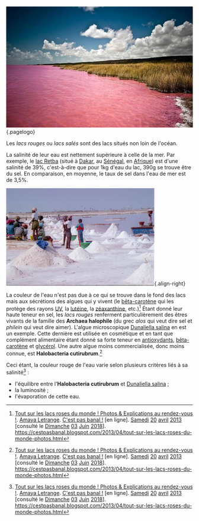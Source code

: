 <!-- TITLE: Lac Rouge -->
<!-- SUBTITLE: Présentation des lacs rouges -->

![Pink Lake Retba](/uploads/lake/pink-lake-retba.jpg "Le lac Retba"){.pagelogo}

Les *lacs rouges* ou *lacs salés* sont des lacs situés non loin de l'océan.

La salinité de leur eau est nettement supérieure à celle de la mer. Par exemple, le [lac Retba](/geographie/lac/afrique/nord-ouest/retba) (situé à [Dakar](/geographie/ville/afrique/nord-ouest/senegal/dakar), au [Sénégal](/geographie/pays/afrique/nord-ouest/senegal), en [Afrique](/geographie/continent/afrique)) est d'une salinité de 39%, c'est-à-dire que pour 1kg d'eau du lac, 390g se trouve être du sel. En comparaison, en moyenne, le taux de sel dans l'eau de mer est de 3,5%.

![Sel Extrait Du Lac Retba](/uploads/lake/sel-extrait-du-lac-retba.jpg "Le lac Retba"){.align-right}

La couleur de l'eau n'est pas due à ce qui se trouve dans le fond des lacs mais aux sécrétions des algues qui y vivent (le [bêta-carotène](/science/chimie/beta-carotene) qui les protège des rayons [UV](/science/physique/optique/uv), la [lutéine](https://fr.wikipedia.org/wiki/Lut%C3%A9ine), la [zéaxanthine](https://fr.wikipedia.org/wiki/Z%C3%A9axanthine), etc.)[^1]
Étant donné leur haute teneur en sel, les *lacs rouges* renferment particulièrement des êtres vivants de la famille des **Archaea halophile** (du grec *alos* qui veut dire sel et *philein* qui veut dire aimer). L'algue microscopique [Dunaliella salina](https://fr.wikipedia.org/wiki/Dunaliella_salina) en est un exemple. Cette dernière est utilisée en cosmétique et en tant que complément alimentaire étant donné sa forte teneur en [antioxydants](https://fr.wikipedia.org/wiki/Antioxydant), [bêta-carotène](/science/chimie/beta-carotene) et [glycérol](https://fr.wikipedia.org/wiki/Glyc%C3%A9rol). Une autre algue moins commercialisée, donc moins connue, est **Halobacteria cutirubrum**.[^1]

Ceci étant, la couleur rouge de l'eau varie selon plusieurs critères liés à sa salinité[^1] :
* l'équilibre entre l'**Halobacteria cutirubrum** et [Dunaliella salina](https://fr.wikipedia.org/wiki/Dunaliella_salina) ;
* la luminosité ;
* l'évaporation de cette eau.


[^1]: [Tout sur les lacs roses du monde ! Photos & Explications au rendez-vous !](https://cestpasbanal.blogspot.com/2013/04/tout-sur-les-lacs-roses-du-monde-photos.html). [Amaya Letrange](https://plus.google.com/111664944124095912169). [C'est pas banal !](https://cestpasbanal.blogspot.com/) [en ligne]. [Samedi](/histoire/date/calendrier-gregorien/par-jour-de-la-semaine/samedi) [20](/histoire/date/calendrier-gregorien/par-jour/20) [avril](/histoire/date/calendrier-gregorien/par-mois/avril) [2013](/histoire/date/calendrier-gregorien/par-annee/2013) [consulté le [Dimanche](/histoire/date/calendrier-gregorien/par-jour-de-la-semaine/dimanche) [03](/histoire/date/calendrier-gregorien/par-jour/03) [Juin](/histoire/date/calendrier-gregorien/par-mois/juin) [2018](/histoire/date/calendrier-gregorien/par-annee/2018)]. https://cestpasbanal.blogspot.com/2013/04/tout-sur-les-lacs-roses-du-monde-photos.html